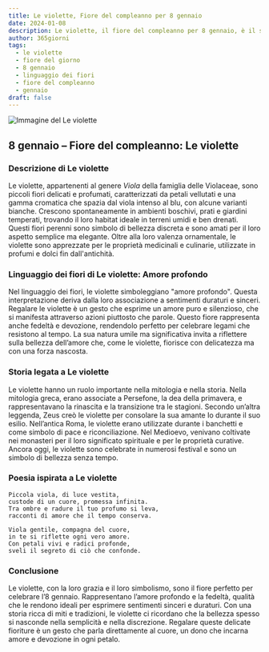 ```yaml
---
title: Le violette, Fiore del compleanno per 8 gennaio
date: 2024-01-08
description: Le violette, il fiore del compleanno per 8 gennaio, è il simbolo di Amore profondo. Scopri il suo significato unico, le storie affascinanti e la poesia che celebra la sua bellezza.
author: 365giorni
tags:
  - le violette
  - fiore del giorno
  - 8 gennaio
  - linguaggio dei fiori
  - fiore del compleanno
  - gennaio
draft: false
---
```


![Immagine del Le violette](https://cdn.pixabay.com/photo/2018/08/02/03/46/violets-3578798_1280.png)


## 8 gennaio – Fiore del compleanno: Le violette

### Descrizione di Le violette

Le violette, appartenenti al genere _Viola_ della famiglia delle Violaceae, sono piccoli fiori delicati e profumati, caratterizzati da petali vellutati e una gamma cromatica che spazia dal viola intenso al blu, con alcune varianti bianche. Crescono spontaneamente in ambienti boschivi, prati e giardini temperati, trovando il loro habitat ideale in terreni umidi e ben drenati. Questi fiori perenni sono simbolo di bellezza discreta e sono amati per il loro aspetto semplice ma elegante. Oltre alla loro valenza ornamentale, le violette sono apprezzate per le proprietà medicinali e culinarie, utilizzate in profumi e dolci fin dall'antichità.

### Linguaggio dei fiori di Le violette: Amore profondo

Nel linguaggio dei fiori, le violette simboleggiano "amore profondo". Questa interpretazione deriva dalla loro associazione a sentimenti duraturi e sinceri. Regalare le violette è un gesto che esprime un amore puro e silenzioso, che si manifesta attraverso azioni piuttosto che parole. Questo fiore rappresenta anche fedeltà e devozione, rendendolo perfetto per celebrare legami che resistono al tempo. La sua natura umile ma significativa invita a riflettere sulla bellezza dell’amore che, come le violette, fiorisce con delicatezza ma con una forza nascosta.

### Storia legata a Le violette

Le violette hanno un ruolo importante nella mitologia e nella storia. Nella mitologia greca, erano associate a Persefone, la dea della primavera, e rappresentavano la rinascita e la transizione tra le stagioni. Secondo un’altra leggenda, Zeus creò le violette per consolare la sua amante Io durante il suo esilio. Nell’antica Roma, le violette erano utilizzate durante i banchetti e come simbolo di pace e riconciliazione. Nel Medioevo, venivano coltivate nei monasteri per il loro significato spirituale e per le proprietà curative. Ancora oggi, le violette sono celebrate in numerosi festival e sono un simbolo di bellezza senza tempo.

### Poesia ispirata a Le violette

```
Piccola viola, di luce vestita,  
custode di un cuore, promessa infinita.  
Tra ombre e radure il tuo profumo si leva,  
racconti di amore che il tempo conserva.  

Viola gentile, compagna del cuore,  
in te si riflette ogni vero amore.  
Con petali vivi e radici profonde,  
sveli il segreto di ciò che confonde.  
```

### Conclusione

Le violette, con la loro grazia e il loro simbolismo, sono il fiore perfetto per celebrare l’8 gennaio. Rappresentano l’amore profondo e la fedeltà, qualità che le rendono ideali per esprimere sentimenti sinceri e duraturi. Con una storia ricca di miti e tradizioni, le violette ci ricordano che la bellezza spesso si nasconde nella semplicità e nella discrezione. Regalare queste delicate fioriture è un gesto che parla direttamente al cuore, un dono che incarna amore e devozione in ogni petalo.